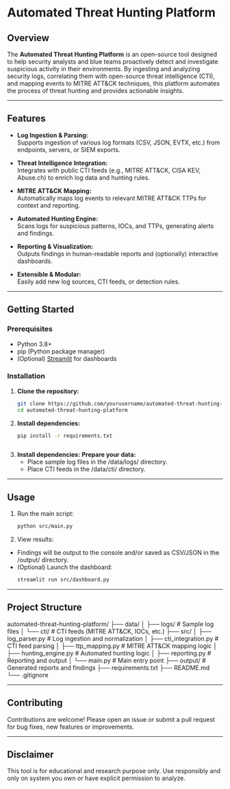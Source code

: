 # Automated Threat Hunting Platform

## Overview

The **Automated Threat Hunting Platform** is an open-source tool designed to help security analysts and blue teams proactively detect and investigate suspicious activity in their environments. By ingesting and analyzing security logs, correlating them with open-source threat intelligence (CTI), and mapping events to MITRE ATT&CK techniques, this platform automates the process of threat hunting and provides actionable insights.

---

## Features

- **Log Ingestion & Parsing:**  
  Supports ingestion of various log formats (CSV, JSON, EVTX, etc.) from endpoints, servers, or SIEM exports.

- **Threat Intelligence Integration:**  
  Integrates with public CTI feeds (e.g., MITRE ATT&CK, CISA KEV, Abuse.ch) to enrich log data and hunting rules.

- **MITRE ATT&CK Mapping:**  
  Automatically maps log events to relevant MITRE ATT&CK TTPs for context and reporting.

- **Automated Hunting Engine:**  
  Scans logs for suspicious patterns, IOCs, and TTPs, generating alerts and findings.

- **Reporting & Visualization:**  
  Outputs findings in human-readable reports and (optionally) interactive dashboards.

- **Extensible & Modular:**  
  Easily add new log sources, CTI feeds, or detection rules.

---

## Getting Started

### Prerequisites

- Python 3.8+
- pip (Python package manager)
- (Optional) [Streamlit](https://streamlit.io/) for dashboards

### Installation

1. **Clone the repository:**
   ```bash
   git clone https://github.com/yourusername/automated-threat-hunting-platform.git
   cd automated-threat-hunting-platform


2. **Install dependencies:**
    ```bash
    pip install -r requirements.txt



3. **Install dependencies:**
    **Prepare your data:**
    -    Place sample log files in the /data/logs/ directory.
    -    Place CTI feeds in the /data/cti/ directory.

---

## Usage

1.  Run the main script:
    ```bash
    python src/main.py

2.  View results: 
-    Findings will be output to the console and/or saved as CSV/JSON in the /output/ directory.
-    (Optional) Launch the dashboard: 
     ```bash
     streamlit run src/dashboard.py

---

## Project Structure

automated-threat-hunting-platform/
├── data/
│   ├── logs/           # Sample log files
│   └── cti/            # CTI feeds (MITRE ATT&CK, IOCs, etc.)
├── src/
│   ├── log_parser.py         # Log ingestion and normalization
│   ├── cti_integration.py    # CTI feed parsing
│   ├── ttp_mapping.py        # MITRE ATT&CK mapping logic
│   ├── hunting_engine.py     # Automated hunting logic
│   ├── reporting.py          # Reporting and output
│   └── main.py               # Main entry point
├── output/                   # Generated reports and findings
├── requirements.txt
├── README.md
└── .gitignore

---

## Contributing

Contributions are welcome!
Please open an issue or submit a pull request for bug fixes, new features or improvements.

---

## Disclaimer

This tool is for educational and research purpose only.
Use responsibly and only on system you own or have explicit permission to analyze.
